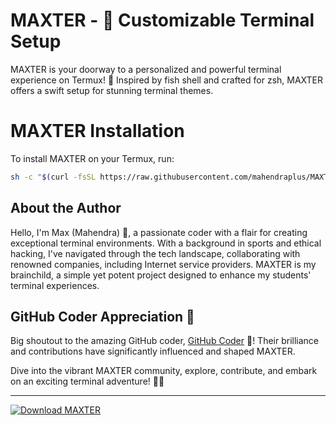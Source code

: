 # MAXTER - 🚀 Customizable Terminal Setup

MAXTER is your doorway to a personalized and powerful terminal experience on Termux! 🐚 Inspired by fish shell and crafted for zsh, MAXTER offers a swift setup for stunning terminal themes.

# MAXTER Installation

To install MAXTER on your Termux, run:

```bash
sh -c "$(curl -fsSL https://raw.githubusercontent.com/mahendraplus/MAXTER/Max/install.sh)"

```
## About the Author

Hello, I'm Max (Mahendra) 👋, a passionate coder with a flair for creating exceptional terminal environments. With a background in sports and ethical hacking, I've navigated through the tech landscape, collaborating with renowned companies, including Internet service providers. MAXTER is my brainchild, a simple yet potent project designed to enhance my students' terminal experiences.

## GitHub Coder Appreciation 🙌

Big shoutout to the amazing GitHub coder, [GitHub Coder](https://github.com/github-coder) 🌟! Their brilliance and contributions have significantly influenced and shaped MAXTER.

Dive into the vibrant MAXTER community, explore, contribute, and embark on an exciting terminal adventure! 🚀✨

---

[![Download MAXTER](https://img.shields.io/badge/Download%20MAXTER-%2346A2FD)](https://raw.githubusercontent.com/mahendraplus/MAXTER/Max/install.sh)